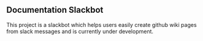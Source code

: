 ## Documentation Slackbot

This project is a slackbot which helps users easily create github wiki pages from slack messages and is currently under development.
